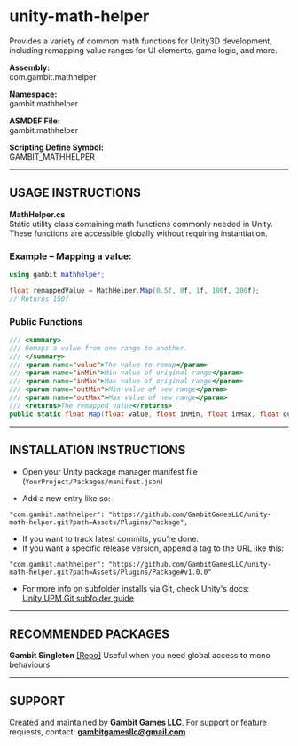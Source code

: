 # unity-math-helper  
Provides a variety of common math functions for Unity3D development, including remapping value ranges for UI elements, game logic, and more.

**Assembly:**\
com.gambit.mathhelper

**Namespace:**\
gambit.mathhelper

**ASMDEF File:**\
gambit.mathhelper

**Scripting Define Symbol:**\
GAMBIT_MATHHELPER

------------------------------
USAGE INSTRUCTIONS
------------------------------

**MathHelper.cs**\
Static utility class containing math functions commonly needed in Unity. These functions are accessible globally without requiring instantiation.

### Example – Mapping a value:
```csharp
using gambit.mathhelper;

float remappedValue = MathHelper.Map(0.5f, 0f, 1f, 100f, 200f); 
// Returns 150f
```

### Public Functions
```csharp
/// <summary>
/// Remaps a value from one range to another.
/// </summary>
/// <param name="value">The value to remap</param>
/// <param name="inMin">Min value of original range</param>
/// <param name="inMax">Max value of original range</param>
/// <param name="outMin">Min value of new range</param>
/// <param name="outMax">Max value of new range</param>
/// <returns>The remapped value</returns>
public static float Map(float value, float inMin, float inMax, float outMin, float outMax)
```

------------------------------
INSTALLATION INSTRUCTIONS
------------------------------

- Open your Unity package manager manifest file (`YourProject/Packages/manifest.json`)

- Add a new entry like so:
```
"com.gambit.mathhelper": "https://github.com/GambitGamesLLC/unity-math-helper.git?path=Assets/Plugins/Package",
```

- If you want to track latest commits, you’re done.
- If you want a specific release version, append a tag to the URL like this:
```
"com.gambit.mathhelper": "https://github.com/GambitGamesLLC/unity-math-helper.git?path=Assets/Plugins/Package#v1.0.0"
```

- For more info on subfolder installs via Git, check Unity's docs:  
  [Unity UPM Git subfolder guide](https://docs.unity3d.com/Manual/upm-git.html#subfolder)

------------------------------
RECOMMENDED PACKAGES
------------------------------

**Gambit Singleton** [[Repo]](https://github.com/GambitGamesLLC/unity-singleton)
Useful when you need global access to mono behaviours

------------------------------
SUPPORT
------------------------------
Created and maintained by **Gambit Games LLC**.
For support or feature requests, contact: **gambitgamesllc@gmail.com**

